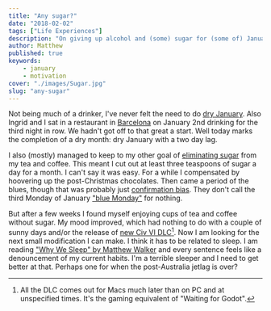 ```yaml
---
title: "Any sugar?"
date: "2018-02-02"
tags: ["Life Experiences"]
description: "On giving up alcohol and (some) sugar for (some of) January."
author: Matthew
published: true
keywords:
    - january
    - motivation
cover: "./images/Sugar.jpg"
slug: "any-sugar" 
---
```

Not being much of a drinker, I've never felt the need to do [dry January](https://www.nhs.uk/Livewell/alcohol/Pages/dry-january-helped-me-take-back-control-of-my-drinking.aspx). Also Ingrid and I sat in a restaurant in [Barcelona](https://mattischrome.com/spain-new-year-201718/) on January 2nd drinking for the third night in row. We hadn't got off to that great a start. Well today marks the completion of a dry month: dry January with a two day lag.

I also (mostly) managed to keep to my other goal of [eliminating sugar](https://www.theguardian.com/society/2017/jan/16/case-against-sugar-sweetness-and-blight-rachel-cooke) from my tea and coffee. This meant I cut out at least three teaspoons of sugar a day for a month. I can't say it was easy. For a while I compensated by hoovering up the post-Christmas chocolates. Then came a period of the blues, though that was probably just [confirmation bias](https://en.wikipedia.org/wiki/Confirmation_bias). They don't call the third Monday of January ["blue Monday"](https://www.mentalhealth.org.uk/blog/truth-about-blue-monday) for nothing.

But after a few weeks I found myself enjoying cups of tea and coffee without sugar. My mood improved, which had nothing to do with a couple of sunny days and/or the release of [new Civ VI DLC](https://civilization.com/news/entries/civilization-vi-gitarja-leads-indonesia/)[^1]. Now I am looking for the next small modification I can make. I think it has to be related to sleep. I am reading ["Why We Sleep" by Matthew Walker](https://www.penguin.co.uk/books/295665/why-we-sleep/) and every sentence feels like a denouncement of my current habits. I'm a terrible sleeper and I need to get better at that. Perhaps one for when the post-Australia jetlag is over?

[^1]: All the DLC comes out for Macs much later than on PC and at unspecified times. It's the gaming equivalent of "Waiting for Godot".